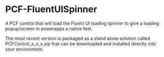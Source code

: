 # PCF-FluentUISpinner
A PCF control that will load the Fluent UI loading spinner to give a loading popup/screen in powerapps a native feel.

The most recent version is packaged as a stand alone solution called PCFControl_x_x_x.zip that can be downloaded and installed directly into your environment.
